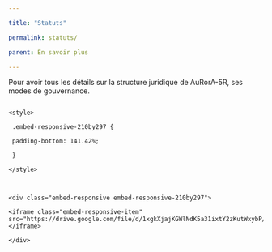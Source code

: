 ```yaml
---

title: "Statuts"

permalink: statuts/

parent: En savoir plus

---
```


Pour avoir tous les détails sur la structure juridique de AuRorA-5R, ses modes de gouvernance.

```

<style>

 .embed-responsive-210by297 {

 padding-bottom: 141.42%;

 }

</style>

 

<div class="embed-responsive embed-responsive-210by297">

<iframe class="embed-responsive-item" src="https://drive.google.com/file/d/1xgkXjajKGWlNdK5a31ixtY2zKutWxybP/preview"></iframe>

</div>

```

